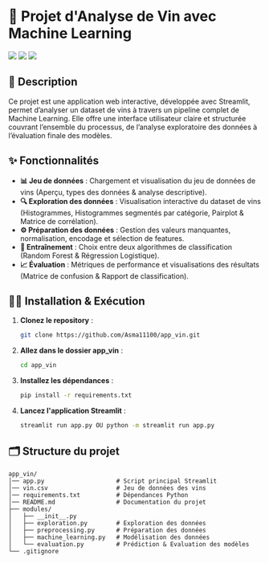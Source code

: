 # 🍷 Projet d'Analyse de Vin avec Machine Learning
<p>
  <img src="https://img.shields.io/badge/Streamlit-App-red?logo=streamlit"> 
  <img src="https://img.shields.io/badge/Python-3.9+-blue?logo=python"> 
  <img src="https://img.shields.io/badge/Scikit--Learn-ML-green?logo=scikitlearn"> 
</p>


## 📌 Description

Ce projet est une application web interactive, développée avec Streamlit, permet d’analyser un dataset de vins à travers un pipeline complet de Machine Learning. Elle offre une interface utilisateur claire et structurée couvrant l’ensemble du processus, de l’analyse exploratoire des données à l’évaluation finale des modèles.

## ✨ Fonctionnalités

- **📊 Jeu de données** : Chargement et visualisation du jeu de données de vins (Aperçu, types des données & analyse descriptive).
- **🔍 Exploration des données** : Visualisation interactive du dataset de vins (Histogrammes, Histogrammes segmentés par catégorie, Pairplot & Matrice de corrélation).
- **⚙️ Préparation des données** : Gestion des valeurs manquantes, normalisation, encodage et sélection de features.
- **🤖 Entraînement** : Choix entre deux algorithmes de classification (Random Forest & Régression Logistique).
- **📈 Évaluation** : Métriques de performance et visualisations des résultats (Matrice de confusion & Rapport de classification).

## 👨‍💻 Installation & Exécution

1. **Clonez le repository** :

    ```bash
    git clone https://github.com/Asma11100/app_vin.git
    ```

2. **Allez dans le dossier app_vin** :

    ```bash
    cd app_vin
    ```

3. **Installez les dépendances** :

    ```bash
    pip install -r requirements.txt
    ```

4. **Lancez l'application Streamlit** :

    ```bash
    streamlit run app.py OU python -m streamlit run app.py
    ```


## 🗂 Structure du projet
```plaintext
app_vin/
│── app.py                    # Script principal Streamlit
│── vin.csv                   # Jeu de données des vins
│── requirements.txt          # Dépendances Python
│── README.md                 # Documentation du projet
├── modules/
│   ├── __init__.py           
│   ├── exploration.py        # Exploration des données
│   ├── preprocessing.py      # Préparation des données
│   ├── machine_learning.py   # Modélisation des données
│   └── evaluation.py         # Prédiction & Evaluation des modèles 
└── .gitignore        

